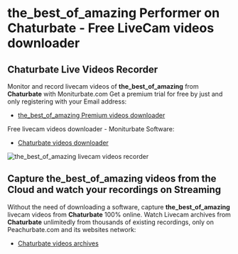 # the_best_of_amazing Performer on Chaturbate - Free LiveCam videos downloader

## Chaturbate Live Videos Recorder

Monitor and record livecam videos of **the_best_of_amazing** from **Chaturbate** with Moniturbate.com
Get a premium trial for free by just and only registering with your Email address:
* [the_best_of_amazing Premium videos downloader](https://moniturbate.com/request-demo-licence-key.html)

Free livecam videos downloader - Moniturbate Software:
* [Chaturbate videos downloader](https://moniturbate.com/moniturbate-download-software.html)

![the_best_of_amazing livecam videos recorder](https://peachurnet.com/templates/moniturbate-software.png)


## Capture the_best_of_amazing videos from the Cloud and watch your recordings on Streaming

Without the need of downloading a software, capture **the_best_of_amazing** livecam videos from **Chaturbate** 100% online.
Watch Livecam archives from **Chaturbate** unlimitedly from thousands of existing recordings, only on Peachurbate.com and its websites network:
* [Chaturbate videos archives](https://peachurnet.com/)